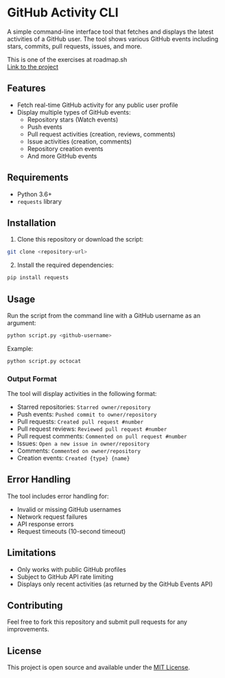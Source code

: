 # GitHub Activity CLI

A simple command-line interface tool that fetches and displays the latest activities of a GitHub user. The tool shows various GitHub events including stars, commits, pull requests, issues, and more.

This is one of the exercises at roadmap.sh   
[Link to the project](https://roadmap.sh/projects/github-user-activity)

## Features

- Fetch real-time GitHub activity for any public user profile
- Display multiple types of GitHub events:
  - Repository stars (Watch events)
  - Push events
  - Pull request activities (creation, reviews, comments)
  - Issue activities (creation, comments)
  - Repository creation events
  - And more GitHub events

## Requirements

- Python 3.6+
- `requests` library

## Installation

1. Clone this repository or download the script:
```bash
git clone <repository-url>
```

2. Install the required dependencies:
```bash
pip install requests
```

## Usage

Run the script from the command line with a GitHub username as an argument:

```bash
python script.py <github-username>
```

Example:
```bash
python script.py octocat
```

### Output Format

The tool will display activities in the following format:
- Starred repositories: `Starred owner/repository`
- Push events: `Pushed commit to owner/repository`
- Pull requests: `Created pull request #number`
- Pull request reviews: `Reviewed pull request #number`
- Pull request comments: `Commented on pull request #number`
- Issues: `Open a new issue in owner/repository`
- Comments: `Commented on owner/repository`
- Creation events: `Created {type} {name}`

## Error Handling

The tool includes error handling for:
- Invalid or missing GitHub usernames
- Network request failures
- API response errors
- Request timeouts (10-second timeout)

## Limitations

- Only works with public GitHub profiles
- Subject to GitHub API rate limiting
- Displays only recent activities (as returned by the GitHub Events API)

## Contributing

Feel free to fork this repository and submit pull requests for any improvements.

## License

This project is open source and available under the [MIT License](LICENSE).